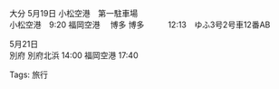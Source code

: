 大分
5月19日
小松空港　第一駐車場			
小松空港　9:20
福岡空港	　博多
博多　　　12:13　ゆふ3号2号車12番AB

5月21日			
別府		別府北浜	14:00
福岡空港			17:40


Tags:
  旅行